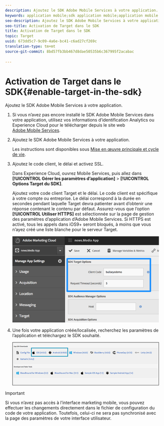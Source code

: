 ```yaml
---
description: Ajoutez le SDK Adobe Mobile Services à votre application.
keywords: application mobile;sdk application mobile;application mobile target;sdk mobile target;sdk application mobile;activer target dans sdk
seo-description: Ajoutez le SDK Adobe Mobile Services à votre application.
seo-title: Activation de Target dans le SDK
title: Activation de Target dans le SDK
topic: Target
uuid: 673dd5c7-9c09-4a6e-bc41-c6ad27cf269c
translation-type: tm+mt
source-git-commit: 8bd57fb3bb467d8dae50535b6c367995f2acabac

---
```



# Activation de Target dans le SDK{#enable-target-in-the-sdk}

Ajoutez le SDK Adobe Mobile Services à votre application.

1. Si vous n’avez pas encore installé le SDK Adobe Mobile Services dans votre application, utilisez vos informations d’identification Analytics ou Experience Cloud pour le télécharger depuis le site web [Adobe Mobile Services](https://mobilemarketing.adobe.com).

1. Ajoutez le SDK Adobe Mobile Services à votre application.

   Les instructions sont disponibles sous [Mise en œuvre principale et cycle de vie](https://marketing.adobe.com/resources/help/en_US/mobile/ios/dev_qs.html).
1. Ajoutez le code client, le délai et activez SSL.

   Dans Experience Cloud, ouvrez Mobile Services, puis allez dans **[!UICONTROL Gérer les paramètres d’application]** &gt; **[!UICONTROL Options Target du SDK]**.

   Ajoutez votre code client Target et le délai. Le code client est spécifique à votre compte ou entreprise. Le délai correspond à la durée en secondes pendant laquelle Target devra patienter avant d’obtenir une réponse contenant le contenu par défaut. Assurez-vous que l’option **[!UICONTROL Utiliser HTTPS]** est sélectionnée sur la page de gestion des paramètres d’application d’Adobe Mobile Services. Si HTTPS est activé, tous les appels dans iOS9+ seront bloqués, à moins que vous n’ayez créé une liste blanche pour le serveur Target.

   ![](assets/mobile-clientcode.png)

1. Une fois votre application créée/localisée, recherchez les paramètres de l’application et téléchargez le SDK souhaité.

   ![](assets/download-sdk.png)

>[!IMPORTANT]
>
> Si vous n’avez pas accès à l’interface marketing mobile, vous pouvez effectuer les changements directement dans le fichier de configuration du code de votre application. Toutefois, celui-ci ne sera pas synchronisé avec la page des paramètres de votre interface utilisateur.


